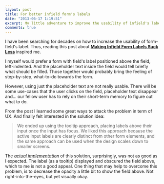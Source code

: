 ```yaml
---
layout: post
title: For better infield form's labels
date: "2013-06-17 1:19:51"
excerpt: My little adventure to improve the usability of infield's labels.
comments: true
---
```


I have been searching for decades on how to increase the usability of form-field's label. Thus, reading this post about [**Making Infield Form Labels Suck Less**](http://viget.com/inspire/making-infield-form-labels-suck-less) inspired me.

I myself would prefer a form with field's label positioned above the field, left-indented. And the placeholder text inside the field would tell briefly what should be filled. Those together would probably bring the feeling of step-by-step, what-to-do towards the form.

However, using just the placeholder text are not really usable. There will be some use-cases that the user clicks on the field, placeholder text disappear and... our fellow user has to rely on their short-term memory to figure out what to do.

From the post I learned some great ways to attack the problem in term of UX. And finally felt interested in the solution idea:

> We ended up using the tooltip approach, placing labels above their input once the input has focus. We liked this approach because the active input labels are clearly distinct from other form elements, and the same approach can be used when the design scales down to smaller screens.

The [*actual implementation*](http://viget.com/inspire/making-infield-form-labels-suck-less-2) of this solution, surprisingly, was not as good as I expected. The label (as a tooltip) displayed and obscured the field above, which to me is not a good appeal. One thing that may help to overcome this problem, is to decrease the opacity a little bit to show the field above. Not right-into-the-eyes, but yet visually okay.
